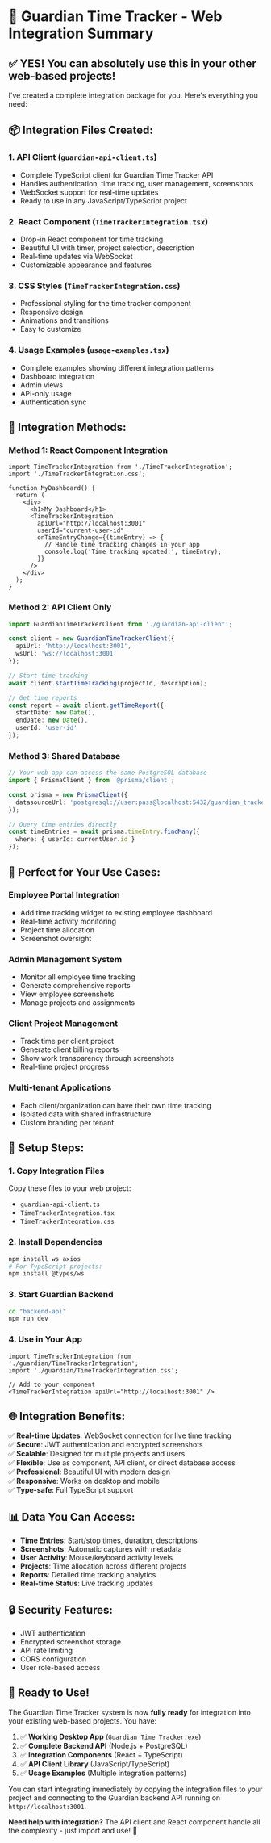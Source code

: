 # 🚀 Guardian Time Tracker - Web Integration Summary

## ✅ **YES! You can absolutely use this in your other web-based projects!**

I've created a complete integration package for you. Here's everything you need:

## 📦 **Integration Files Created:**

### 1. **API Client** (`guardian-api-client.ts`)
- Complete TypeScript client for Guardian Time Tracker API
- Handles authentication, time tracking, user management, screenshots
- WebSocket support for real-time updates
- Ready to use in any JavaScript/TypeScript project

### 2. **React Component** (`TimeTrackerIntegration.tsx`)
- Drop-in React component for time tracking
- Beautiful UI with timer, project selection, description
- Real-time updates via WebSocket
- Customizable appearance and features

### 3. **CSS Styles** (`TimeTrackerIntegration.css`)
- Professional styling for the time tracker component
- Responsive design
- Animations and transitions
- Easy to customize

### 4. **Usage Examples** (`usage-examples.tsx`)
- Complete examples showing different integration patterns
- Dashboard integration
- Admin views
- API-only usage
- Authentication sync

## 🔗 **Integration Methods:**

### **Method 1: React Component Integration**
```tsx
import TimeTrackerIntegration from './TimeTrackerIntegration';
import './TimeTrackerIntegration.css';

function MyDashboard() {
  return (
    <div>
      <h1>My Dashboard</h1>
      <TimeTrackerIntegration
        apiUrl="http://localhost:3001"
        userId="current-user-id"
        onTimeEntryChange={(timeEntry) => {
          // Handle time tracking changes in your app
          console.log('Time tracking updated:', timeEntry);
        }}
      />
    </div>
  );
}
```

### **Method 2: API Client Only**
```typescript
import GuardianTimeTrackerClient from './guardian-api-client';

const client = new GuardianTimeTrackerClient({
  apiUrl: 'http://localhost:3001',
  wsUrl: 'ws://localhost:3001'
});

// Start time tracking
await client.startTimeTracking(projectId, description);

// Get time reports
const report = await client.getTimeReport({
  startDate: new Date(),
  endDate: new Date(),
  userId: 'user-id'
});
```

### **Method 3: Shared Database**
```typescript
// Your web app can access the same PostgreSQL database
import { PrismaClient } from '@prisma/client';

const prisma = new PrismaClient({
  datasourceUrl: 'postgresql://user:pass@localhost:5432/guardian_tracker'
});

// Query time entries directly
const timeEntries = await prisma.timeEntry.findMany({
  where: { userId: currentUser.id }
});
```

## 🎯 **Perfect for Your Use Cases:**

### **Employee Portal Integration**
- Add time tracking widget to existing employee dashboard
- Real-time activity monitoring
- Project time allocation
- Screenshot oversight

### **Admin Management System**
- Monitor all employee time tracking
- Generate comprehensive reports
- View employee screenshots
- Manage projects and assignments

### **Client Project Management**
- Track time per client project
- Generate client billing reports
- Show work transparency through screenshots
- Real-time project progress

### **Multi-tenant Applications**
- Each client/organization can have their own time tracking
- Isolated data with shared infrastructure
- Custom branding per tenant

## 🔧 **Setup Steps:**

### **1. Copy Integration Files**
Copy these files to your web project:
- `guardian-api-client.ts`
- `TimeTrackerIntegration.tsx`
- `TimeTrackerIntegration.css`

### **2. Install Dependencies**
```bash
npm install ws axios
# For TypeScript projects:
npm install @types/ws
```

### **3. Start Guardian Backend**
```bash
cd "backend-api"
npm run dev
```

### **4. Use in Your App**
```tsx
import TimeTrackerIntegration from './guardian/TimeTrackerIntegration';
import './guardian/TimeTrackerIntegration.css';

// Add to your component
<TimeTrackerIntegration apiUrl="http://localhost:3001" />
```

## 🌐 **Integration Benefits:**

✅ **Real-time Updates**: WebSocket connection for live time tracking  
✅ **Secure**: JWT authentication and encrypted screenshots  
✅ **Scalable**: Designed for multiple projects and users  
✅ **Flexible**: Use as component, API client, or direct database access  
✅ **Professional**: Beautiful UI with modern design  
✅ **Responsive**: Works on desktop and mobile  
✅ **Type-safe**: Full TypeScript support  

## 📊 **Data You Can Access:**

- **Time Entries**: Start/stop times, duration, descriptions
- **Screenshots**: Automatic captures with metadata
- **User Activity**: Mouse/keyboard activity levels
- **Projects**: Time allocation across different projects
- **Reports**: Detailed time tracking analytics
- **Real-time Status**: Live tracking updates

## 🔒 **Security Features:**

- JWT authentication
- Encrypted screenshot storage
- API rate limiting
- CORS configuration
- User role-based access

## 🚀 **Ready to Use!**

The Guardian Time Tracker system is now **fully ready** for integration into your existing web-based projects. You have:

1. ✅ **Working Desktop App** (`Guardian Time Tracker.exe`)
2. ✅ **Complete Backend API** (Node.js + PostgreSQL)
3. ✅ **Integration Components** (React + TypeScript)
4. ✅ **API Client Library** (JavaScript/TypeScript)
5. ✅ **Usage Examples** (Multiple integration patterns)

You can start integrating immediately by copying the integration files to your project and connecting to the Guardian backend API running on `http://localhost:3001`.

**Need help with integration?** The API client and React component handle all the complexity - just import and use! 🎉